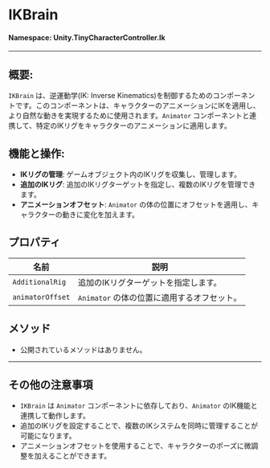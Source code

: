 ﻿# IKBrain

#### **Namespace**: Unity.TinyCharacterController.Ik
---

## 概要:
`IKBrain` は、逆運動学(IK: Inverse Kinematics)を制御するためのコンポーネントです。このコンポーネントは、キャラクターのアニメーションにIKを適用し、より自然な動きを実現するために使用されます。`Animator` コンポーネントと連携して、特定のIKリグをキャラクターのアニメーションに適用します。

## 機能と操作:
- **IKリグの管理**: ゲームオブジェクト内のIKリグを収集し、管理します。
- **追加のIKリグ**: 追加のIKリグターゲットを指定し、複数のIKリグを管理できます。
- **アニメーションオフセット**: `Animator` の体の位置にオフセットを適用し、キャラクターの動きに変化を加えます。

## プロパティ
| 名前 | 説明 |
|------|-------------|
| `AdditionalRig` | 追加のIKリグターゲットを指定します。 |
| `animatorOffset` | `Animator` の体の位置に適用するオフセット。 |

## メソッド
- 公開されているメソッドはありません。

---
## その他の注意事項
- `IKBrain` は `Animator` コンポーネントに依存しており、`Animator` のIK機能と連携して動作します。
- 追加のIKリグを設定することで、複数のIKシステムを同時に管理することが可能になります。
- アニメーションオフセットを使用することで、キャラクターのポーズに微調整を加えることができます。
